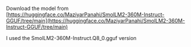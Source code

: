 Download the model from [https://huggingface.co/MaziyarPanahi/SmolLM2-360M-Instruct-GGUF/tree/main](https://huggingface.co/MaziyarPanahi/SmolLM2-360M-Instruct-GGUF/tree/main)

I used the SmolLM2-360M-Instruct.Q8_0.gguf version
